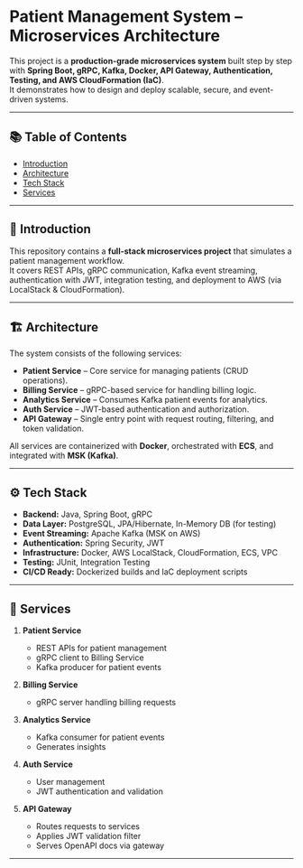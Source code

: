 # Patient Management System – Microservices Architecture

This project is a **production-grade microservices system** built step by step with **Spring Boot, gRPC, Kafka, Docker, API Gateway, Authentication, Testing, and AWS CloudFormation (IaC)**.  
It demonstrates how to design and deploy scalable, secure, and event-driven systems.

---

## 📚 Table of Contents
- [Introduction](#introduction)
- [Architecture](#architecture)
- [Tech Stack](#tech-stack)
- [Services](#services)
  
---

## 🚀 Introduction
This repository contains a **full-stack microservices project** that simulates a patient management workflow.  
It covers REST APIs, gRPC communication, Kafka event streaming, authentication with JWT, integration testing, and deployment to AWS (via LocalStack & CloudFormation).

---

## 🏗️ Architecture
The system consists of the following services:

- **Patient Service** – Core service for managing patients (CRUD operations).
- **Billing Service** – gRPC-based service for handling billing logic.
- **Analytics Service** – Consumes Kafka patient events for analytics.
- **Auth Service** – JWT-based authentication and authorization.
- **API Gateway** – Single entry point with request routing, filtering, and token validation.

All services are containerized with **Docker**, orchestrated with **ECS**, and integrated with **MSK (Kafka)**.

---

## ⚙️ Tech Stack
- **Backend:** Java, Spring Boot, gRPC
- **Data Layer:** PostgreSQL, JPA/Hibernate, In-Memory DB (for testing)
- **Event Streaming:** Apache Kafka (MSK on AWS)
- **Authentication:** Spring Security, JWT
- **Infrastructure:** Docker, AWS LocalStack, CloudFormation, ECS, VPC
- **Testing:** JUnit, Integration Testing
- **CI/CD Ready:** Dockerized builds and IaC deployment scripts

---

## 🧩 Services
1. **Patient Service**
   - REST APIs for patient management
   - gRPC client to Billing Service
   - Kafka producer for patient events

2. **Billing Service**
   - gRPC server handling billing requests

3. **Analytics Service**
   - Kafka consumer for patient events
   - Generates insights

4. **Auth Service**
   - User management
   - JWT authentication and validation

5. **API Gateway**
   - Routes requests to services
   - Applies JWT validation filter
   - Serves OpenAPI docs via gateway

---
